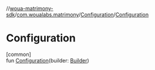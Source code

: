 //[woua-matrimony-sdk](../../../index.md)/[com.woualabs.matrimony](../index.md)/[Configuration](index.md)/[Configuration](-configuration.md)

# Configuration

[common]\
fun [Configuration](-configuration.md)(builder: [Builder](../-builder/index.md))
